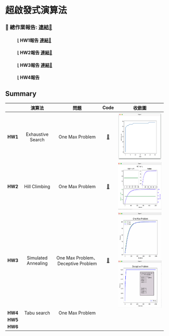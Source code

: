 # 超啟發式演算法

### :small_blue_diamond: 總作業報告:  [連結📎](https://omniscient-macaw-5c4.notion.site/HW-a03c22a7342a4d5ca41595d8362f4a29?pvs=4)
    
#### &ensp;&ensp;&ensp;&ensp;&ensp; ⌊ HW1報告 [連結📎](https://omniscient-macaw-5c4.notion.site/HW1-c9ddbc933a6c467392eb875659c10a73?pvs=4)
#### &ensp;&ensp;&ensp;&ensp;&ensp; ⌊ HW2報告 [連結📎](https://omniscient-macaw-5c4.notion.site/HW2-8780e6d91c8d480f84903e0d9b4de767?pvs=4)
#### &ensp;&ensp;&ensp;&ensp;&ensp; ⌊ HW3報告 [連結📎](https://omniscient-macaw-5c4.notion.site/HW3-49f20312579843b1b4a3834832f3bfbc?pvs=4)
#### &ensp;&ensp;&ensp;&ensp;&ensp; ⌊ HW4報告 


## Summary


|              	|            **演算法**           	|            **問題**           	|        **Code**       	|            **收斂圖**           	
|:--------------------:	|:---------------------------------:	|:---------------------------------:	|:---------------------------------:	|:---------------------------------:	
|     **HW1**     	| Exhaustive Search 	| One Max Problem 	| [📎](https://github.com/lanac0911/Hyper-Heuristic-Algo/tree/main/HW1)	| <img src="https://github.com/lanac0911/Hyper-Heuristic-Algo/blob/main/img/HW1.png" width="auto" height="150" />	| 
|     **HW2**    	| Hill Climbing 	| One Max Problem 	| [📎](https://github.com/lanac0911/Hyper-Heuristic-Algo/tree/main/HW2)	| <img src="https://github.com/lanac0911/Hyper-Heuristic-Algo/blob/main/img/HW2.png" width="auto" height="150" />	| 	
|  **HW3** 	| Simulated Annealing 	| One Max Problem、 	Deceptive Problem| [📎](https://github.com/lanac0911/Hyper-Heuristic-Algo/tree/main/HW3)	| <img src="https://github.com/lanac0911/Hyper-Heuristic-Algo/blob/main/img/HW3-oneMax.png" width="auto" height="150" /> <img src="https://github.com/lanac0911/Hyper-Heuristic-Algo/blob/main/img/HW3-dece.png" width="auto" height="150" />	| 	
|   **HW4**   	| Tabu search 	| One Max Problem 	| 	| 	| 	
|      **HW5**      	| 	| 	| 	| 	| 	
|     **HW6**    	| 	| 	| 	|  	|  	


